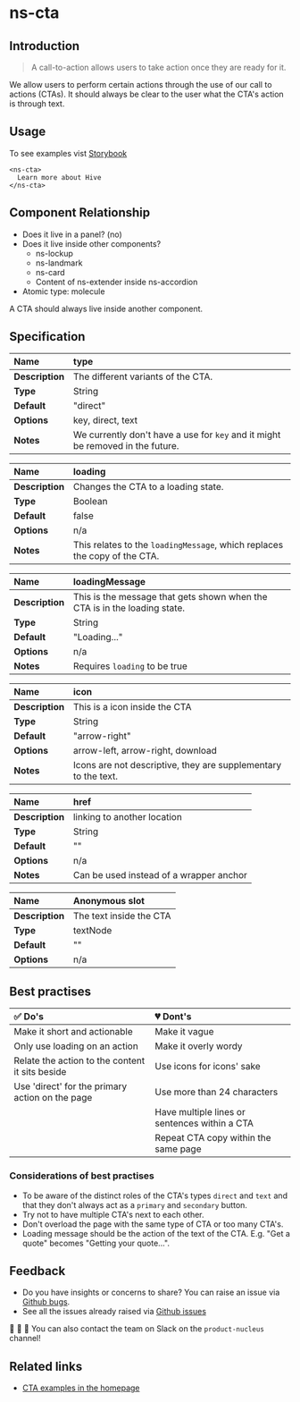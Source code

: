 # ns-cta

## Introduction

> A call-to-action allows users to take action once they are ready for it.

We allow users to perform certain actions through the use of our call to actions \(CTAs\). It should always be clear to the user what the CTA's action is through text.

## Usage

To see examples vist [Storybook](https://nucleus.bgdigital.xyz/demo/index.html?path=/story/ns-cta--direct-link)

```markup
<ns-cta>
  Learn more about Hive
</ns-cta>
```

## Component Relationship

* Does it live in a panel? \(no\)
* Does it live inside other components?
  * ns-lockup
  * ns-landmark
  * ns-card
  * Content of ns-extender inside ns-accordion
* Atomic type: molecule

A CTA should always live inside another component.

## Specification

| **Name** | type |
| :--- | :--- |
| **Description** | The different variants of the CTA. |
| **Type** | String |
| **Default** | "direct" |
| **Options** | key, direct, text |
| **Notes** | We currently don't have a use for `key` and it might be removed in the future. |

| **Name** | loading |
| :--- | :--- |
| **Description** | Changes the CTA to a loading state. |
| **Type** | Boolean |
| **Default** | false |
| **Options** | n/a |
| **Notes** | This relates to the `loadingMessage`, which replaces the copy of the CTA. |

| **Name** | loadingMessage |
| :--- | :--- |
| **Description** | This is the message that gets shown when the CTA is in the loading state. |
| **Type** | String |
| **Default** | "Loading..." |
| **Options** | n/a |
| **Notes** | Requires `loading` to be true |

| **Name** | icon |
| :--- | :--- |
| **Description** | This is a icon inside the CTA |
| **Type** | String |
| **Default** | "arrow-right" |
| **Options** | arrow-left, arrow-right, download |
| **Notes** | Icons are not descriptive, they are supplementary to the text. |

| **Name** | href |
| :--- | :--- |
| **Description** | linking to another location |
| **Type** | String |
| **Default** | "" |
| **Options** | n/a |
| **Notes** | Can be used instead of a wrapper anchor |

| **Name** | Anonymous slot |
| :--- | :--- |
| **Description** | The text inside the CTA |
| **Type** | textNode |
| **Default** | "" |
| **Options** | n/a |

## Best practises

| ✅ Do's | 💔 Dont's |
| :--- | :--- |
| Make it short and actionable | Make it vague |
| Only use loading on an action | Make it overly wordy |
| Relate the action to the content it sits beside | Use icons for icons' sake |
| Use 'direct' for the primary action on the page | Use more than 24 characters |
|  | Have multiple lines or sentences within a CTA |
|  | Repeat CTA copy within the same page |

### Considerations of best practises

* To be aware of the distinct roles of the CTA's types `direct` and `text` and that they don't always act as a `primary` and `secondary` button.
* Try not to have multiple CTA's next to each other. 
* Don't overload the page with the same type of CTA or too many CTA's.
* Loading message should be the action of the text of the CTA. E.g. "Get a quote" becomes "Getting your quote…".

## Feedback

* Do you have insights or concerns to share? You can raise an issue via [Github bugs](https://github.com/ConnectedHomes/nucleus/issues/new?assignees=&labels=Bug&template=a--bug-report.md&title=[bug]%20ns-cta).
* See all the issues already raised via [Github issues](https://github.com/connectedHomes/nucleus/issues?utf8=%E2%9C%93&q=is%3Aopen+is%3Aissue+label%3ABug+ns-cta)

💩 🎉 🦄 You can also contact the team on Slack on the `product-nucleus` channel!

## Related links

* [CTA examples in the homepage](https://nucleus.bgdigital.xyz/demo/index.html?path=/story/playground-homepage--2019-01)

